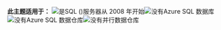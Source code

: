 **此主题适用于：** ![是](media/yes-icon.png "是")SQL \(\)服务器从 2008 年开始![没有](media/no-icon.png "否")Azure SQL 数据库![没有](media/no-icon.png "否")Azure SQL 数据仓库![没有](media/no-icon.png "否")并行数据仓库
